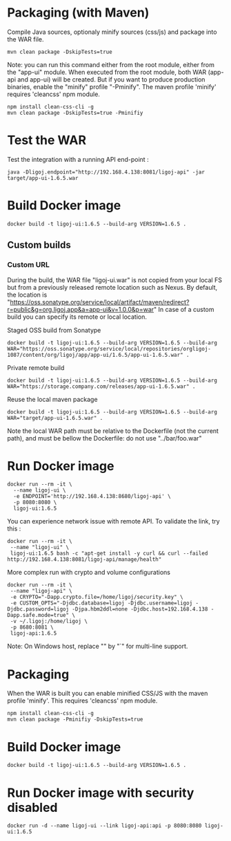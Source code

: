 # Packaging (with Maven)
Compile Java sources, optionaly minify sources (css/js) and package into the WAR file.
```
mvn clean package -DskipTests=true
```
Note: you can run this command either from the root module, either from the "app-ui" module. When executed from the root module, both WAR (app-api and app-ui) will be created. But if you want to produce production binaries, enable the "minify" profile "-Pminify".
The maven profile 'minify' requires 'cleancss' npm module.
```
npm install clean-css-cli -g
mvn clean package -DskipTests=true -Pminifiy
```

# Test the WAR
Test the integration with a running API end-point :
```
java -Dligoj.endpoint="http://192.168.4.138:8081/ligoj-api" -jar target/app-ui-1.6.5.war
```

# Build Docker image
```
docker build -t ligoj-ui:1.6.5 --build-arg VERSION=1.6.5 .
```

## Custom builds
### Custom URL
During the build, the WAR file "ligoj-ui.war" is not copied from your local FS but from a previously released remote location such as Nexus.
By default, the location is "https://oss.sonatype.org/service/local/artifact/maven/redirect?r=public&g=org.ligoj.app&a=app-ui&v=1.0.0&p=war"
In case of a custom build you can specify its remote or local location.

Staged OSS build from Sonatype
```
docker build -t ligoj-ui:1.6.5 --build-arg VERSION=1.6.5 --build-arg WAR="https://oss.sonatype.org/service/local/repositories/orgligoj-1087/content/org/ligoj/app/app-ui/1.6.5/app-ui-1.6.5.war" .
```

Private remote build
```
docker build -t ligoj-ui:1.6.5 --build-arg VERSION=1.6.5 --build-arg WAR="https://storage.company.com/releases/app-ui-1.6.5.war" .
```

Reuse the local maven package
```
docker build -t ligoj-ui:1.6.5 --build-arg VERSION=1.6.5 --build-arg WAR="target/app-ui-1.6.5.war" .
```
Note the local WAR path must be relative to the Dockerfile (not the current path), and must be bellow the Dockerfile: do not use "../bar/foo.war"

# Run Docker image

```
docker run --rm -it \
  --name ligoj-ui \
  -e ENDPOINT='http://192.168.4.138:8680/ligoj-api' \
  -p 8080:8080 \
  ligoj-ui:1.6.5 
```

You can experience network issue with remote API. To validate the link, try this :
```
docker run --rm -it \
 --name "ligoj-ui" \
 ligoj-ui:1.6.5 bash -c "apt-get install -y curl && curl --failed http://192.168.4.138:8081/ligoj-api/manage/health"
```

More complex run with crypto and volume configurations
```
docker run --rm -it \
 --name "ligoj-api" \
 -e CRYPTO="-Dapp.crypto.file=/home/ligoj/security.key" \
 -e CUSTOM_OPTS="-Djdbc.database=ligoj -Djdbc.username=ligoj -Djdbc.password=ligoj -Djpa.hbm2ddl=none -Djdbc.host=192.168.4.138 -Dapp.safe.mode=true" \
 -v ~/.ligoj:/home/ligoj \
 -p 8680:8081 \
 ligoj-api:1.6.5
```
Note: On Windows host, replace "\" by "`" for multi-line support.


# Packaging
When the WAR is built you can enable minified CSS/JS with the maven profile 'minify'. This requires 'cleancss' npm module.
```
npm install clean-css-cli -g
mvn clean package -Pminifiy -DskipTests=true
```

# Build Docker image
```
docker build -t ligoj-ui:1.6.5 --build-arg VERSION=1.6.5 .
```
# Run Docker image with security disabled
```
docker run -d --name ligoj-ui --link ligoj-api:api -p 8080:8080 ligoj-ui:1.6.5 
```